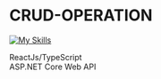 # CRUD-OPERATION

[![My Skills](https://skills.thijs.gg/icons?i=react,ts,asp)](https://skills.thijs.gg)

ReactJs/TypeScript <br />
ASP.NET Core Web API

